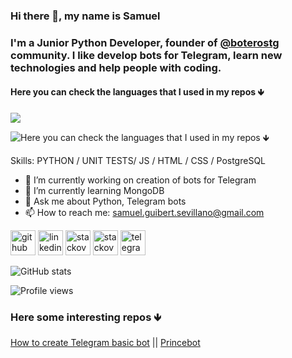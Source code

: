 ### Hi there 👋, my name is Samuel
### I'm a Junior Python Developer, founder of [@boterostg](https://github.com/boterostg) community. I like develop bots for Telegram, learn new technologies and help people with coding. 
#### Here you can check the languages that I used in my repos 🡻
<img src="https://gitlang.mrmarble.dev/batichico?format=svg">

![Here you can check the languages that I used in my repos 🡻](https://www.bytelion.com/wp-content/uploads/2015/12/python-banner.png)



Skills: PYTHON / UNIT TESTS/ JS / HTML / CSS / PostgreSQL

- 🔭 I’m currently working on creation of bots for Telegram 
- 🌱 I’m currently learning MongoDB 
- 💬 Ask me about Python, Telegram bots 
- 📫 How to reach me: samuel.guibert.sevillano@gmail.com 

[<img 
src='https://cdn.jsdelivr.net/npm/simple-icons@3.0.1/icons/github.svg' alt='github' height='40'>](https://github.com/batichico)  [<img src='https://cdn.jsdelivr.net/npm/simple-icons@3.0.1/icons/linkedin.svg' alt='linkedin' height='40'>](https://www.linkedin.com/in/samuel-guibert/)  [<img src='https://www.vectorlogo.zone/logos/stackoverflow/stackoverflow-icon.svg' alt='stackoverflow' height='40'>](https://stackoverflow.com/users/8728069)  [<img src='https://cdn.jsdelivr.net/npm/simple-icons@3.0.1/icons/stackoverflow.svg' alt='stackoverflow' height='40'>](https://stackoverflow.com/users/8728069)  [<img src='https://www.vectorlogo.zone/logos/telegram/telegram-tile.svg' alt='telegram' height='40'>](https://t.me/batichico) 

![GitHub stats](https://github-readme-stats.vercel.app/api?username=batichico&show_icons=true)  

![Profile views](https://gpvc.arturio.dev/batichico)  


### Here some interesting repos 🡻
[How to create Telegram basic bot](https://github.com/batichico/botBasicoGlitch) || [Princebot](https://github.com/batichico/princebot
)
